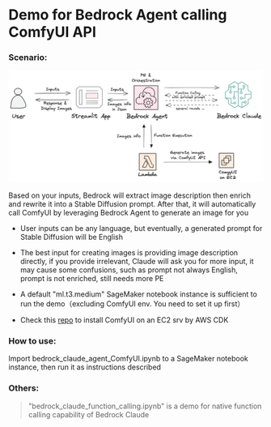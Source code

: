 # Demo for Bedrock Agent calling ComfyUI API

### Scenario:     

![](images/bedrock_claude_agent_comfyui.png)

Based on your inputs, Bedrock will extract image description then enrich and rewrite it into a Stable Diffusion prompt. After that, it will automatically call ComfyUI by leveraging Bedrock Agent to generate an image for you  

* User inputs can be any language, but eventually, a generated prompt for Stable Diffusion will be English  

* The best input for creating images is providing image description directly, if you provide irrelevant, Claude will ask you for more input, it may cause some confusions, such as prompt not always English, prompt is not enriched, still needs more PE  

* A default "ml.t3.medium" SageMaker notebook instance is sufficient to run the demo（excluding ComfyUI env. You need to set it up first）  

* Check this [repo](https://github.com/terrificdm/stable-diffusion-ComfyUI-ec2) to install ComfyUI on an EC2 srv by AWS CDK   

### How to use:     
Import bedrock_claude_agent_ComfyUI.ipynb to a SageMaker notebook instance, then run it as instructions described

### Others:
> "bedrock\_claude\_function\_calling.ipynb" is a demo for native function calling capability of Bedrock Claude
